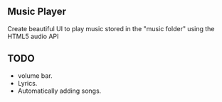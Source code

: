 ## Music Player

Create beautiful UI to play music stored in the "music folder" using the HTML5 audio API

## TODO

- volume bar.
- Lyrics.
- Automatically adding songs.
